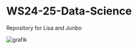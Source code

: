 # WS24-25-Data-Science
Repository for Lisa and Junbo

![grafik](https://github.com/user-attachments/assets/c4cc406f-576c-46af-9d97-cbac2921fa54)

